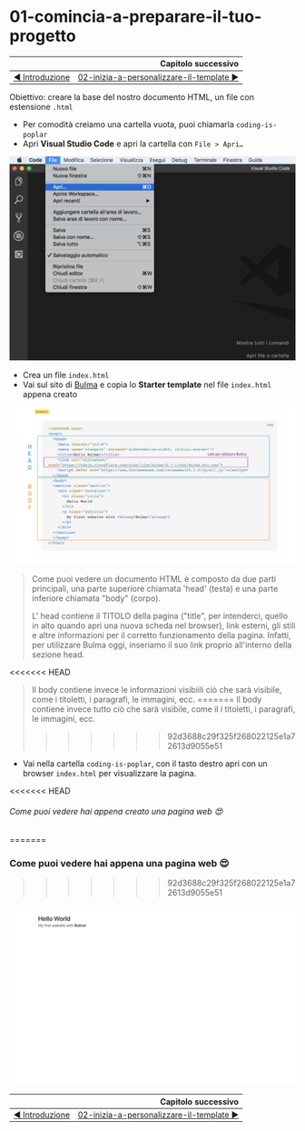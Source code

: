 # 01-comincia-a-preparare-il-tuo-progetto 

|                                                           | Capitolo successivo                                                                    |
| :-------------------------------------------------------- | -------------------------------------------------------------------------------------: |
| [◀︎ Introduzione](https://github.com/lykkechen/work-pop/) | [02-inizia-a-personalizzare-il-template ▶︎](../02-inizia-a-personalizzare-il-template) |

Obiettivo: creare la base del nostro documento HTML, un file con estensione `.html`


- Per comodità creiamo una cartella vuota, puoi chiamarla `coding-is-poplar`
- Apri **Visual Studio Code** e apri la cartella con `File > Apri…`


<kbd>![apri-progetto](../assets/apri-progetto.png)</kbd>


- Crea un file `index.html`
- Vai sul sito di [Bulma](https://bulma.io/documentation/overview/start/) e copia lo **Starter template** nel file `index.html` appena creato


<kbd>![01-body-head](../assets/Lessons/01-body-head.png)</kbd>



> Come puoi vedere un documento HTML è composto da due parti principali, una parte superiore chiamata 'head' (testa) e una parte inferiore chiamata "body" (corpo).
>
> L' head contiene il TITOLO della pagina ("title", per intenderci, quello in alto quando apri una nuova scheda nel browser), link esterni, gli stili e altre informazioni per il corretto funzionamento della pagina.
Infatti, per utilizzare Bulma oggi, inseriamo il suo link proprio all'interno della sezione head.
>
<<<<<<< HEAD
> Il body contiene invece le informazioni visibiili ciò che sarà visibile, come i titoletti, i paragrafi, le immagini, ecc.
=======
>Il body contiene invece tutto ciò che sarà visibile, come il i titoletti, i paragrafi, le immagini, ecc.
>>>>>>> 92d3688c29f325f268022125e1a72613d9055e51

- Vai nella cartella `coding-is-poplar`, con il tasto destro apri con un browser `index.html` per visualizzare la pagina.


<<<<<<< HEAD
###### Come puoi vedere hai appena creato una pagina web 😍
=======
### Come puoi vedere hai appena una pagina web 😍
>>>>>>> 92d3688c29f325f268022125e1a72613d9055e51


<kbd>![01-image](../assets/Lessons/01-image.png)</kbd>

|                                                          | Capitolo successivo                                                                    |
| :------------------------------------------------------- | -------------------------------------------------------------------------------------: |
| [◀ Introduzione](https://github.com/lykkechen/work-pop/) | [02-inizia-a-personalizzare-il-template ▶︎](../02-inizia-a-personalizzare-il-template) |
